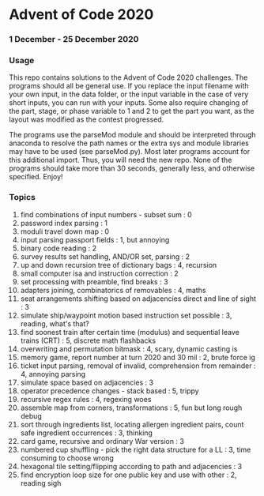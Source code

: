 # Advent of Code 2020
### 1 December - 25 December 2020

### Usage
This repo contains solutions to the Advent of Code 2020 challenges. The programs should all be general use.
If you replace the input filename with your own input, in the data folder, or the input variable in
the case of very short inputs, you can run with your inputs. Some also require changing of the part, stage,
or phase variable to 1 and 2 to get the part you want, as the layout was modified as the contest progressed. 

The programs use the parseMod module and should be interpreted through anaconda to resolve the path names or the extra
sys and module libraries may have to be used (see parseMod.py). Most later programs account for this additional import.
Thus, you will need the new repo. None of the programs should take more than 30 seconds, generally less, and otherwise
specified. Enjoy!

### Topics
1. find combinations of input numbers - subset sum : 0
2. password index parsing : 1
3. moduli travel down map : 0
4. input parsing passport fields : 1, but annoying
5. binary code reading : 2
6. survey results set handling, AND/OR set, parsing : 2
7. up and down recursion tree of dictionary bags : 4, recursion
8. small computer isa and instruction correction : 2
9. set processing with preamble, find breaks : 3
10. adapters joining, combinatorics of removables : 4, maths
11. seat arrangements shifting based on adjacencies direct and line of sight : 3
12. simulate ship/waypoint motion based instruction set possible : 3, reading, what's that?
13. find soonest train after certain time (modulus) and sequential leave trains (CRT) : 5, discrete math flashbacks
14. overwriting and permutation bitmask : 4, scary, dynamic casting is
15. memory game, report number at turn 2020 and 30 mil : 2, brute force ig
16. ticket input parsing, removal of invalid, comprehension from remainder : 4, annoying parsing
17. simulate space based on adjacencies : 3
18. operator precedence changes - stack based : 5, trippy
19. recursive regex rules : 4, regexing woes
20. assemble map from corners, transformations : 5, fun but long rough debug
21. sort through ingredients list, locating allergen ingredient pairs, count safe ingredient occurrences : 3, thinking
22. card game, recursive and ordinary War version : 3
23. numbered cup shuffling - pick the right data structure for a LL : 3, time consuming to choose wrong
24. hexagonal tile setting/flipping according to path and adjacencies : 3
25. find encryption loop size for one public key and use with other : 2, reading sigh